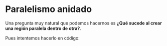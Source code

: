 # Paralelismo anidado

Una pregunta muy natural que podemos hacernos es **¿Qué sucede al crear una región paralela dentro de otra?**.

Pues intentemos hacerlo en código:

